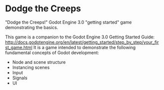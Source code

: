 # Dodge the Creeps

"Dodge the Creeps!"  Godot Engine 3.0 "getting started" game demonstrating the basics.

This game is a companion to the Godot Engine 3.0 Getting Started Guide: http://docs.godotengine.org/en/latest/getting_started/step_by_step/your_first_game.html
It is a game intended to demonstrate the following fundamental concepts of Godot development:

*  Node and scene structure
*  Instancing scenes
*  Input
*  Signals
*  UI
